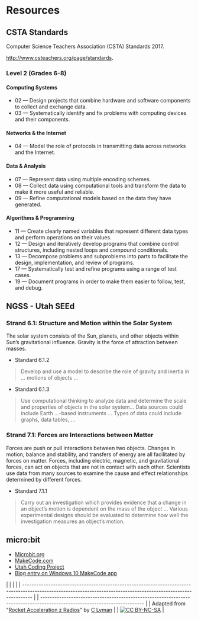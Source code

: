 # Resources

## CSTA Standards

Computer Science Teachers Association (CSTA) Standards 2017.

http://www.csteachers.org/page/standards.

### Level 2 (Grades 6-8)

#### Computing Systems

* 02 — Design projects that combine hardware and software components to collect and exchange data.
* 03 — Systematically identify and fix problems with computing devices and their components.

#### Networks & the Internet

* 04 — Model the role of protocols in transmitting data across networks and the Internet.

#### Data & Analysis

* 07 — Represent data using multiple encoding schemes.
* 08 — Collect data using computational tools and transform the data to make it more useful and reliable.
* 09 — Refine computational models based on the data they have generated.

#### Algorithms & Programming

* 11 — Create clearly named variables that represent different data types and perform operations on their values.
* 12 — Design and iteratively develop programs that combine control structures, including nested loops and compound conditionals.
* 13 — Decompose problems and subproblems into parts to facilitate the design, implementation, and review of programs.
* 17 — Systematically test and refine programs using a range of test cases.
* 19 — Document programs in order to make them easier to follow, test, and debug.

## NGSS - Utah SEEd

### Strand 6.1: Structure and Motion within the Solar System

The solar system consists of the Sun, planets, and other objects within Sun’s gravitational influence. Gravity is the force of attraction between masses.

* Standard 6.1.2 

> Develop and use a model to describe the role of gravity and inertia in ... motions of objects …

* Standard 6.1.3

> Use computational thinking to analyze data and determine the scale and properties of objects in the solar system... Data sources could include Earth ...-based instruments ... Types of data could include graphs, data tables, ...

### Strand 7.1: Forces are Interactions between Matter

Forces are push or pull interactions between two objects. Changes in motion, balance and stability, and transfers of energy are all facilitated by forces on matter. Forces, including electric, magnetic, and gravitational forces, can act on objects that are not in contact with each other. Scientists use data from many sources to examine the cause and effect relationships determined by different forces.

* Standard 7.1.1

> Carry out an investigation which provides evidence that a change in an object’s motion is dependent on the mass of the object ... Various experimental designs should be evaluated to determine how well the investigation measures an object’s motion.

## micro:bit

* [Microbit.org](http://microbit.org)
* [MakeCode.com](https://makecode.com)
* [Utah Coding Project](http://utahcoding.org)
* [Blog entry on Windows 10 MakeCode app](https://sites.google.com/view/utahcodingproject/blog/2018-jan-makecode-app)

  


|                                                                                                                                                                  |  |                                                                                                                           |
| ---------------------------------------------------------------------------------------------------------------------------------------------------------------- |  | ------------------------------------------------------------------------------------------------------------------------- |
| Adapted from "[Rocket Acceleration z Radios](https://drive.google.com/open?id=1IyhCPdYQevKh3kHNgukSxlgdvZIKuzmIBjLSRnFS36o)" by [C Lyman](http://utahcoding.org) |  | [![CC BY-NC-SA](https://licensebuttons.net/l/by-nc-sa/4.0/80x15.png)](https://creativecommons.org/licenses/by-nc-sa/4.0/) |